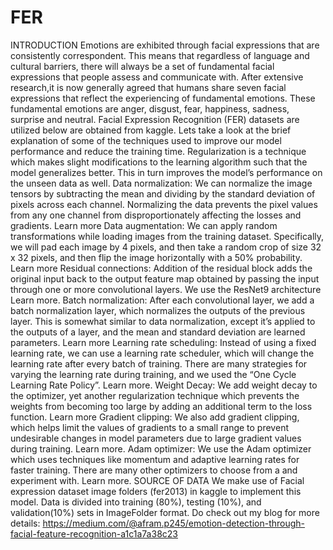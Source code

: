 # FER
INTRODUCTION 
			Emotions are exhibited through facial expressions that are consistently correspondent. This means that regardless of language and cultural barriers, there will
			always be a set of fundamental facial expressions that people assess and communicate with. After extensive research,it is now generally agreed that humans share 
			seven facial expressions that reflect the experiencing of fundamental emotions. These fundamental emotions are anger, disgust, fear, happiness, sadness, surprise 
			and neutral. Facial Expression Recognition (FER) datasets are utilized below are obtained from kaggle. Lets take a look at the brief explanation of some of the 
			techniques used to improve our model performance and reduce the training time.
Regularization is a technique which makes slight modifications to the learning algorithm such that the model generalizes better. This in turn improves the model’s 
      performance on the unseen data as well.
Data normalization: We can normalize the image tensors by subtracting the mean and dividing by the standard deviation of pixels across each channel. Normalizing the
      data prevents the pixel values from any one channel from disproportionately affecting the losses and gradients. Learn more
Data augmentation: We can apply random transformations while loading images from the training dataset. Specifically, we will pad each image by 4 pixels, and then take a 
      random crop of size 32 x 32 pixels, and then flip the image horizontally with a 50% probability. Learn more
Residual connections: Addition of the residual block adds the original input back to the output feature map obtained by passing the input through one or more 
      convolutional layers. We use the ResNet9 architecture Learn more.
Batch normalization: After each convolutional layer, we add a batch normalization layer, which normalizes the outputs of the previous layer. This is somewhat similar to 
      data normalization, except it’s applied to the outputs of a layer, and the mean and standard deviation are learned parameters. Learn more
Learning rate scheduling: Instead of using a fixed learning rate, we can use a learning rate scheduler, which will change the learning rate after every batch of training.
      There are many strategies for varying the learning rate during training, and we used the “One Cycle Learning Rate Policy”. Learn more.
Weight Decay: We add weight decay to the optimizer, yet another regularization technique which prevents the weights from becoming too large by adding an additional term
      to the loss function. Learn more
Gradient clipping: We also add gradient clipping, which helps limit the values of gradients to a small range to prevent undesirable changes in model parameters due to 
      large gradient values during training. Learn more.
Adam optimizer: We use the Adam optimizer which uses techniques like momentum and adaptive learning rates for faster training. There are many other optimizers to choose 
      from a and experiment with. Learn more.
SOURCE OF DATA
     We make use of Facial expression dataset image folders (fer2013) in kaggle to implement this model. Data is divided into training (80%), testing (10%), and
		 validation(10%) sets in ImageFolder format. 
Do check out my blog for more details: https://medium.com/@afram.p245/emotion-detection-through-facial-feature-recognition-a1c1a7a38c23
